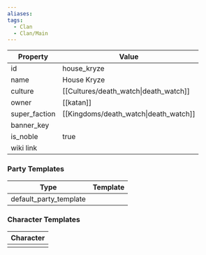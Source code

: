 ```yaml
---
aliases: 
tags:
  - Clan
  - Clan/Main
---
```


| Property      | Value                                 |
| ------------- | ------------------------------------- |
| id            | house_kryze                           |
| name          | House Kryze                           |
| culture       | [[Cultures/death_watch\|death_watch]] |
| owner         | [[katan]]                             |
| super_faction | [[Kingdoms/death_watch\|death_watch]] |
| banner_key    |                                       |
| is_noble      | true                                  |
| wiki link     |                                       |

### Party Templates
| Type                   | Template |
| ---------------------- | -------- |
| default_party_template |          |

### Character Templates
| Character |
| :-------: |
|           |